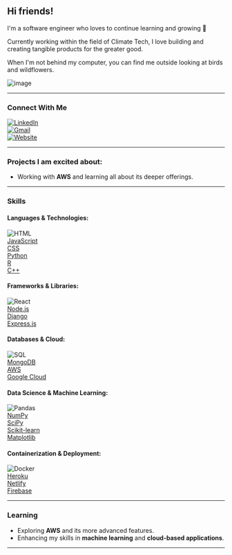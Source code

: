 ## Hi friends! 

I'm a software engineer who loves to continue learning and growing 🌱

Currently working within the field of Climate Tech, I love building and creating tangible products for the greater good.

When I'm not behind my computer, you can find me outside looking at birds and wildflowers.

![image](https://media.giphy.com/media/uSq127Uq8aGoJ4Mnvv/giphy.gif)

---

### Connect With Me

[![LinkedIn](https://img.shields.io/badge/linkedin-%230077B5.svg?style=for-the-badge&logo=linkedin&logoColor=white)](https://www.linkedin.com/in/lindsey-dukles-3538a687/)  
[![Gmail](https://img.shields.io/badge/Gmail-D14836?logo=gmail&logoColor=white)](mailto:lindseydukles@gmail.com)  
[![Website](https://img.shields.io/website-up-down-green-red/http/shields.io.svg)](https://lindsey-dukles-portfolio.netlify.app/)

---

### Projects I am excited about:

- Working with **AWS** and learning all about its deeper offerings.

---

### Skills

#### Languages & Technologies:
![HTML](https://img.shields.io/badge/HTML5-E34F26?style=for-the-badge&logo=html5&logoColor=white)  
[JavaScript](https://img.shields.io/badge/JavaScript-323330?style=for-the-badge&logo=javascript&logoColor=F7DF1E)  
[CSS](https://img.shields.io/badge/CSS3-1572B6?style=for-the-badge&logo=css3&logoColor=white)  
[Python](https://img.shields.io/badge/Python-FFD43B?style=for-the-badge&logo=python&logoColor=blue)  
[R](https://img.shields.io/badge/r-%23276DC3.svg?style=for-the-badge&logo=r&logoColor=white)  
[C++](https://img.shields.io/badge/C++-00599C?style=for-the-badge&logo=cplusplus&logoColor=white)

#### Frameworks & Libraries:
![React](https://img.shields.io/badge/React-20232A?style=for-the-badge&logo=react&logoColor=61DAFB)  
[Node.js](https://img.shields.io/badge/node.js-6DA55F?style=for-the-badge&logo=node.js&logoColor=white)  
[Django](https://img.shields.io/badge/Django-092E20?style=for-the-badge&logo=django&logoColor=green)  
[Express.js](https://img.shields.io/badge/express.js-%23404d59.svg?style=for-the-badge&logo=express&logoColor=%2361DAFB)  

#### Databases & Cloud:
![SQL](https://img.shields.io/badge/Microsoft%20SQL%20Server-CC2927?style=for-the-badge&logo=microsoft%20sql%20server&logoColor=white)  
[MongoDB](https://img.shields.io/badge/MongoDB-47A248?style=for-the-badge&logo=mongodb&logoColor=white)  
[AWS](https://img.shields.io/badge/AWS-%23FF9900.svg?logo=amazon-web-services&logoColor=white)  
[Google Cloud](https://img.shields.io/badge/GoogleCloud-%234285F4.svg?style=for-the-badge&logo=google-cloud&logoColor=white)  

#### Data Science & Machine Learning:
![Pandas](https://img.shields.io/badge/pandas-%23150458.svg?style=for-the-badge&logo=pandas&logoColor=white)  
[NumPy](https://img.shields.io/badge/numpy-%23013243.svg?style=for-the-badge&logo=numpy&logoColor=white)  
[SciPy](https://img.shields.io/badge/SciPy-%230C55A5.svg?style=for-the-badge&logo=scipy&logoColor=%white)  
[Scikit-learn](https://img.shields.io/badge/scikit--learn-%23F7931E.svg?style=for-the-badge&logo=scikit-learn&logoColor=white)  
[Matplotlib](https://img.shields.io/badge/Matplotlib-%23ffffff.svg?style=for-the-badge&logo=Matplotlib&logoColor=black)

#### Containerization & Deployment:
![Docker](https://img.shields.io/badge/Docker-2496ED?logo=docker&logoColor=fff)  
[Heroku](https://img.shields.io/badge/heroku-%23430098.svg?style=for-the-badge&logo=heroku&logoColor=white)  
[Netlify](https://img.shields.io/badge/netlify-%23000000.svg?style=for-the-badge&logo=netlify&logoColor=#00C7B7)  
[Firebase](https://img.shields.io/badge/firebase-%23039BE5.svg?style=for-the-badge&logo=firebase)  

---

### Learning

- Exploring **AWS** and its more advanced features.
- Enhancing my skills in **machine learning** and **cloud-based applications**.

---

[1]: https://www.linkedin.com/in/lindsey-dukles-3538a687/  
[2]: mailto:lindseydukles@gmail.com  
[3]: https://lindsey-dukles-portfolio.netlify.app/
